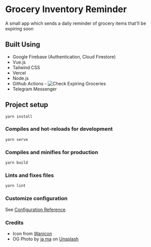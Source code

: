 # Grocery Inventory Reminder

A small app which sends a daily reminder of grocery items that'll be expiring soon

## Built Using
- Google Firebase (Authentication, Cloud Firestore)
- Vue.js
- Tailwind CSS
- Vercel
- Node.js
- Github Actions - ![Check Expiring Groceries](https://github.com/udithishara/GroceryInventory/workflows/Check%20Expiring%20Groceries/badge.svg?branch=master)
- Telegram Messenger

## Project setup
```
yarn install
```

### Compiles and hot-reloads for development
```
yarn serve
```

### Compiles and minifies for production
```
yarn build
```

### Lints and fixes files
```
yarn lint
```

### Customize configuration
See [Configuration Reference](https://cli.vuejs.org/config/).


### Credits

- Icon from [Wanicon](https://www.flaticon.com/authors/wanicon)
- OG Photo by [ja ma](https://unsplash.com/@ja_ma?utm_source=unsplash&amp;utm_medium=referral&amp;utm_content=creditCopyText) on [Unsplash](https://unsplash.com/photos/--XaLE4wF6s?utm_source=unsplash&amp;utm_medium=referral&amp;utm_content=creditCopyText)
